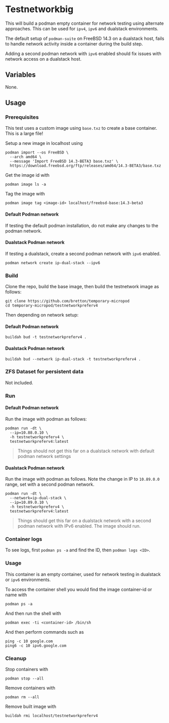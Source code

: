 # Testnetworkbig

This will build a podman empty container for network testing using alternate approaches. This can be used for `ipv4`, `ipv6` and dualstack environments.

The default setup of `podman-suite` on FreeBSD 14.3 on a dualstack host, fails to handle network activity inside a container during the build step.

Adding a second podman network with `ipv6` enabled should fix issues with network access on a dualstack host.

## Variables

None.

## Usage

### Prerequisites

This test uses a custom image using `base.txz` to create a base container. This is a large file!

Setup a new image in localhost using

```
podman import --os FreeBSD \
  --arch amd64 \
  --message 'Import FreeBSD 14.3-BETA3 base.txz' \
  https://download.freebsd.org/ftp/releases/amd64/14.3-BETA3/base.txz
```

Get the image id with
```
podman image ls -a
```

Tag the image with
```
podman image tag <image-id> localhost/freebsd-base:14.3-beta3
```


#### Default Podman network

If testing the default podman installation, do not make any changes to the podman network.

#### Dualstack Podman network

If testing a dualstack, create a second podman network with `ipv6` enabled.

```
podman network create ip-dual-stack --ipv6
```

### Build

Clone the repo, build the base image, then build the testnetwork image as follows:

```
git clone https://github.com/bretton/temporary-micropod
cd temporary-micropod/testnetworkpreferv4
```

Then depending on network setup:

#### Default Podman network

```
buildah bud -t testnetworkpreferv4 .
```

#### Dualstack Podman network

```
buildah bud --network ip-dual-stack -t testnetworkpreferv4 .
```

### ZFS Dataset for persistent data

Not included.

### Run

#### Default Podman network

Run the image with podman as follows:

```
podman run -dt \
  --ip=10.88.0.10 \
  -h testnetworkpreferv4 \
  testnetworkpreferv4:latest
```

> Things should not get this far on a dualstack network with default podman network settings


#### Dualstack Podman network

Run the image with podman as follows. Note the change in IP to `10.89.0.0` range, set with a second podman network.

```
podman run -dt \
  --network=ip-dual-stack \
  --ip=10.89.0.10 \
  -h testnetworkpreferv4 \
  testnetworkpreferv4:latest
```

> Things should get this far on a dualstack network with a second podman network with IPv6 enabled. The image should run.

### Container logs

To see logs, first `podman ps -a` and find the ID, then `podman logs <ID>`.

### Usage

This container is an empty container, used for network testing in dualstack or `ipv6` environments.

To access the container shell you would find the image container-id or name with
```
podman ps -a
```

And then run the shell with
```
podman exec -ti <container-id> /bin/sh
```

And then perform commands such as
```
ping -c 10 google.com
ping6 -c 10 ipv6.google.com
```

### Cleanup

Stop containers with

```
podman stop --all
```

Remove containers with

```
podman rm --all
```

Remove built image with

```
buildah rmi localhost/testnetworkpreferv4
```

